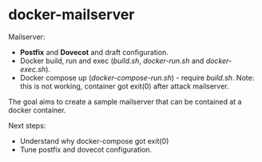 # docker-mailserver
Mailserver:  
 * __Postfix__ and __Dovecot__ and draft configuration.  
 * Docker build, run and exec (_build.sh_, _docker-run.sh_ and _docker-exec.sh_).  
 * Docker compose up (_docker-compose-run.sh_) - require _build.sh_. Note: this is not working, container got exit(0) after attack mailserver.  

The goal aims to create a sample mailserver that can be contained at a docker container.

Next steps:
 * Understand why docker-compose got exit(0)  
 * Tune postfix and dovecot configuration.
